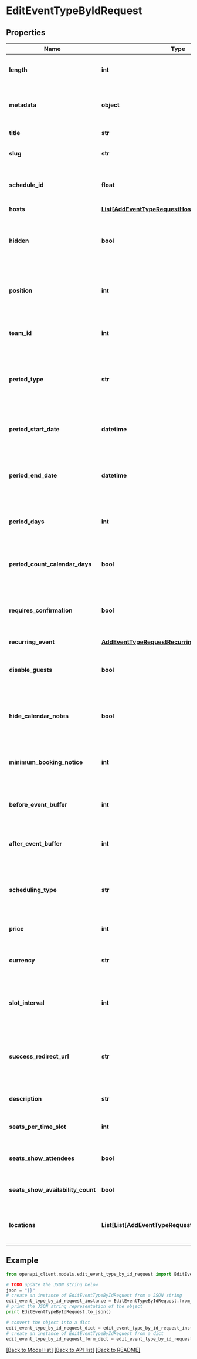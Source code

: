 # EditEventTypeByIdRequest


## Properties

Name | Type | Description | Notes
------------ | ------------- | ------------- | -------------
**length** | **int** | Duration of the event type in minutes | [optional] 
**metadata** | **object** | Metadata relating to event type. Pass {} if empty | [optional] 
**title** | **str** | Title of the event type | [optional] 
**slug** | **str** | Unique slug for the event type | [optional] 
**schedule_id** | **float** | The ID of the schedule for this event type | [optional] 
**hosts** | [**List[AddEventTypeRequestHostsInner]**](AddEventTypeRequestHostsInner.md) |  | [optional] 
**hidden** | **bool** | If the event type should be hidden from your public booking page | [optional] 
**position** | **int** | The position of the event type on the public booking page | [optional] 
**team_id** | **int** | Team ID if the event type should belong to a team | [optional] 
**period_type** | **str** | To decide how far into the future an invitee can book an event with you | [optional] 
**period_start_date** | **datetime** | Start date of bookable period (Required if periodType is &#39;range&#39;) | [optional] 
**period_end_date** | **datetime** | End date of bookable period (Required if periodType is &#39;range&#39;) | [optional] 
**period_days** | **int** | Number of bookable days (Required if periodType is rolling) | [optional] 
**period_count_calendar_days** | **bool** | If calendar days should be counted for period days | [optional] 
**requires_confirmation** | **bool** | If the event type should require your confirmation before completing the booking | [optional] 
**recurring_event** | [**AddEventTypeRequestRecurringEvent**](AddEventTypeRequestRecurringEvent.md) |  | [optional] 
**disable_guests** | **bool** | If the event type should disable adding guests to the booking | [optional] 
**hide_calendar_notes** | **bool** | If the calendar notes should be hidden from the booking | [optional] 
**minimum_booking_notice** | **int** | Minimum time in minutes before the event is bookable | [optional] 
**before_event_buffer** | **int** | Number of minutes of buffer time before a Cal Event | [optional] 
**after_event_buffer** | **int** | Number of minutes of buffer time after a Cal Event | [optional] 
**scheduling_type** | **str** | The type of scheduling if a Team event. Required for team events only | [optional] 
**price** | **int** | Price of the event type booking | [optional] 
**currency** | **str** | Currency acronym. Eg- usd, eur, gbp, etc. | [optional] 
**slot_interval** | **int** | The intervals of available bookable slots in minutes | [optional] 
**success_redirect_url** | **str** | A valid URL where the booker will redirect to, once the booking is completed successfully | [optional] 
**description** | **str** | Description of the event type | [optional] 
**seats_per_time_slot** | **int** | The number of seats for each time slot | [optional] 
**seats_show_attendees** | **bool** | Share Attendee information in seats | [optional] 
**seats_show_availability_count** | **bool** | Show the number of available seats | [optional] 
**locations** | **List[List[AddEventTypeRequestLocationsInnerInner]]** | A list of all available locations for the event type | [optional] 

## Example

```python
from openapi_client.models.edit_event_type_by_id_request import EditEventTypeByIdRequest

# TODO update the JSON string below
json = "{}"
# create an instance of EditEventTypeByIdRequest from a JSON string
edit_event_type_by_id_request_instance = EditEventTypeByIdRequest.from_json(json)
# print the JSON string representation of the object
print EditEventTypeByIdRequest.to_json()

# convert the object into a dict
edit_event_type_by_id_request_dict = edit_event_type_by_id_request_instance.to_dict()
# create an instance of EditEventTypeByIdRequest from a dict
edit_event_type_by_id_request_form_dict = edit_event_type_by_id_request.from_dict(edit_event_type_by_id_request_dict)
```
[[Back to Model list]](../README.md#documentation-for-models) [[Back to API list]](../README.md#documentation-for-api-endpoints) [[Back to README]](../README.md)


